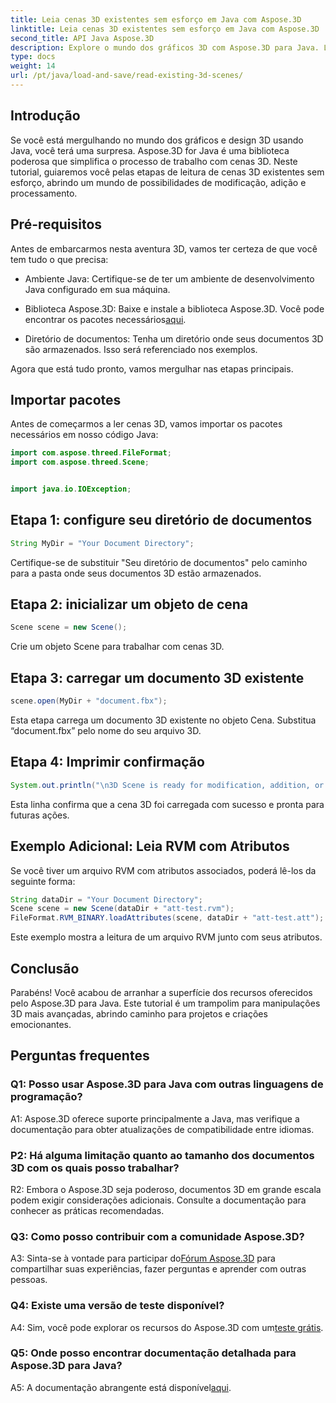 ```yaml
---
title: Leia cenas 3D existentes sem esforço em Java com Aspose.3D
linktitle: Leia cenas 3D existentes sem esforço em Java com Aspose.3D
second_title: API Java Aspose.3D
description: Explore o mundo dos gráficos 3D com Aspose.3D para Java. Leia e manipule facilmente cenas 3D existentes.
type: docs
weight: 14
url: /pt/java/load-and-save/read-existing-3d-scenes/
---
```

## Introdução

Se você está mergulhando no mundo dos gráficos e design 3D usando Java, você terá uma surpresa. Aspose.3D for Java é uma biblioteca poderosa que simplifica o processo de trabalho com cenas 3D. Neste tutorial, guiaremos você pelas etapas de leitura de cenas 3D existentes sem esforço, abrindo um mundo de possibilidades de modificação, adição e processamento.

## Pré-requisitos

Antes de embarcarmos nesta aventura 3D, vamos ter certeza de que você tem tudo o que precisa:

- Ambiente Java: Certifique-se de ter um ambiente de desenvolvimento Java configurado em sua máquina.

-  Biblioteca Aspose.3D: Baixe e instale a biblioteca Aspose.3D. Você pode encontrar os pacotes necessários[aqui](https://releases.aspose.com/3d/java/).

- Diretório de documentos: Tenha um diretório onde seus documentos 3D são armazenados. Isso será referenciado nos exemplos.

Agora que está tudo pronto, vamos mergulhar nas etapas principais.

## Importar pacotes

Antes de começarmos a ler cenas 3D, vamos importar os pacotes necessários em nosso código Java:

```java
import com.aspose.threed.FileFormat;
import com.aspose.threed.Scene;


import java.io.IOException;
```

## Etapa 1: configure seu diretório de documentos

```java
String MyDir = "Your Document Directory";
```

Certifique-se de substituir "Seu diretório de documentos" pelo caminho para a pasta onde seus documentos 3D estão armazenados.

## Etapa 2: inicializar um objeto de cena

```java
Scene scene = new Scene();
```

Crie um objeto Scene para trabalhar com cenas 3D.

## Etapa 3: carregar um documento 3D existente

```java
scene.open(MyDir + "document.fbx");
```

Esta etapa carrega um documento 3D existente no objeto Cena. Substitua “document.fbx” pelo nome do seu arquivo 3D.

## Etapa 4: Imprimir confirmação

```java
System.out.println("\n3D Scene is ready for modification, addition, or processing purposes.");
```

Esta linha confirma que a cena 3D foi carregada com sucesso e pronta para futuras ações.

## Exemplo Adicional: Leia RVM com Atributos

Se você tiver um arquivo RVM com atributos associados, poderá lê-los da seguinte forma:

```java
String dataDir = "Your Document Directory";
Scene scene = new Scene(dataDir + "att-test.rvm");
FileFormat.RVM_BINARY.loadAttributes(scene, dataDir + "att-test.att");
```

Este exemplo mostra a leitura de um arquivo RVM junto com seus atributos.

## Conclusão

Parabéns! Você acabou de arranhar a superfície dos recursos oferecidos pelo Aspose.3D para Java. Este tutorial é um trampolim para manipulações 3D mais avançadas, abrindo caminho para projetos e criações emocionantes.

## Perguntas frequentes

### Q1: Posso usar Aspose.3D para Java com outras linguagens de programação?

A1: Aspose.3D oferece suporte principalmente a Java, mas verifique a documentação para obter atualizações de compatibilidade entre idiomas.

### P2: Há alguma limitação quanto ao tamanho dos documentos 3D com os quais posso trabalhar?

R2: Embora o Aspose.3D seja poderoso, documentos 3D em grande escala podem exigir considerações adicionais. Consulte a documentação para conhecer as práticas recomendadas.

### Q3: Como posso contribuir com a comunidade Aspose.3D?

 A3: Sinta-se à vontade para participar do[Fórum Aspose.3D](https://forum.aspose.com/c/3d/18) para compartilhar suas experiências, fazer perguntas e aprender com outras pessoas.

### Q4: Existe uma versão de teste disponível?

 A4: Sim, você pode explorar os recursos do Aspose.3D com um[teste grátis](https://releases.aspose.com/).

### Q5: Onde posso encontrar documentação detalhada para Aspose.3D para Java?

A5: A documentação abrangente está disponível[aqui](https://reference.aspose.com/3d/java/).